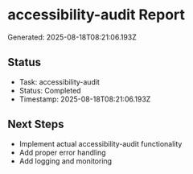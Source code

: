 # accessibility-audit Report

Generated: 2025-08-18T08:21:06.193Z

## Status
- Task: accessibility-audit
- Status: Completed
- Timestamp: 2025-08-18T08:21:06.193Z

## Next Steps
- Implement actual accessibility-audit functionality
- Add proper error handling
- Add logging and monitoring
